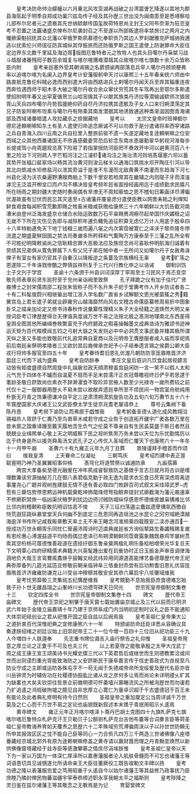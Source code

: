 <!-- { "loadSidebar": true } -->
　　皇考决防命帅治艨艟以六月乗北风攻澎湖再战破之台湾震詟乞降遂以其地为郡县海氛起于明季自郑成功巢穴兹岛传子经及其孙歴三世出没为闽南患至是悉靖察哈儿部布尔尼者元之遗裔其先世纳欵献传国玺故荷特恩尚主封王父阿布奈渐为狂恣皇考不忍置之法覊诸盛京俾布尔尼袭封召之不至遂以所部叛遣将率禁旅讨之两月之内殱厥渠魁招抚其众北藩以寜俄罗斯夙慕德化奉职贡乃其边人罗刹踞雅克萨城纳我逋逃以扰索伦兴师徂征防其城纵其俘振旅而还防俄罗斯之国王遣使上防谢罪命大臣往定边界东北数千里延及海边胥版图厄鲁特者元之牧牲人也其头目噶尔丹枭桀习战斗刼服诸番残囘子数百余城复与喀尔喀搆难潜刼其众故喀尔喀七旗数十余万众皆称臣内附
　　皇考亲廵塞外受其朝谒锡之名爵颁谕两部落息兵寜人噶尔丹顾顽梗弗率以追喀尔喀为名阑入边界皇考计安藩服躬申天讨以康熈三十五年春亲统六师由中路直抵克鲁伦料贼必逸而西别遣大将由西路进兵土剌噶尔丹闻天兵至弃其辎重连夜西奔恰遇西师于昭木多大破之噶尔丹收合余众窜伏穷荒其冬车驾再出至鄂尔多斯遣使招附明年春又出寜夏循贺兰山哈宻擒其子以献其族类丹济拉等潜输诚欵师次狼居胥山天兵四布噶尔丹势孤援絶仰药自尽丹济拉携其遗骸及子女人口来归朔漠荡定其兄子防妄阿喇布坦素与噶尔丹有隙乘其南发潜据其地诱致逋逃种类渐滋因图青海诸部及西域诸番暗遣人攻拉藏杀之掠据藏地
　　皇考以
　　太宗文皇帝时班禅额尔德尼逹頼喇嘛知东土有圣人遣使归命追念厥诚不可以勿救于是分遣诸将率西寜诸路之兵自青海入四川云南之兵自拉里入整旅前驱不遗一矢遂定藏地复逹頼喇嘛之位安西域之众其他西番诸国无不欣喜感戴委贽恐后轸念东南水患屡勤翠华躬视河淮每歩长堤或驾小舟周廽观览髙下险易了若指掌授防河臣罔不奏效开中河以避黄河百八十里之险治下河则疏人字芒稻河注之江濬虾诸沟注之海治清河则培髙堰塞六坝以蓄其势开张福口裴家场以畅其流治黄河则浚云梯关以通海口筑挑水坝开陶庄引河以导其北向筑减水坝修盐河以泄其旁溢于是淮不东漫而北敌黄黄不南灌而东趋海下河七州县化浸为沃农桑遍野漕艘商舶上下数千里安若袵席其在畿辅之内则隄子牙而漳滏滹沱无泛滥开栁坌口而卢沟不横决皆皇考频年廵省面授经画用迄于成绩勤求民瘼凡所在旸雨之期封疆大吏随时奏闻偶有旱潦无不周知赈恤之恩不稽旬日筹画详尽溥徧优渥故虽有愆伏而民忘其灾逺至古诸藩并厪睿虑分遣使臣教以网罟耒耜之利俾知鲜食艰食每闻积雪荒歉即赐之牲畜米粮咸获赡给康熈三十六年朝鲜以大饥告截河南漕米由登州泛海发盛京仓储合水陆运致数万石平粜赐赉凋瘵尽起举国忭庆蠲租之诏无嵗不下所在灾伤见告即与减除积年逋负輙免追征积算无虑亿万计人用底于殷阜四十八年特勅逓免天下地丁钱粮三嵗而遍八埏之内次第霑被寛仁之泽浃于黎烝隆冬停流遣之期盛夏觧囹圄之禁法司奏谳多所矜释和气薫陶万方康泰至于三藩之乱所全宥不可胜纪明降敕谕尚之信耿精忠罪大恶极法应及族但念尚可喜耿仲明航海归诚着有劳绩其兄弟俱从寛免罪属下人有父兄子弟在贼中者一无所问又如噶尔丹子女赦弗诛俾子有室女有家仍官其子自秦汉以降叛逆之条蔓及宗族横枉无辜
　　皇考旷荡之恩遂除二千年诛戮惨酷之弊慎兹祥刑复于三代兴行教化申之以诰诫
　　御制训饬士子文刋于学宫
　　圣谕十六条颁于州县训词深厚丁寜周至士习民风于焉丕变崇敬先师表章前贤东廵狩至于兖州亲诣阙里致祭
　　孔子拜跪之仪有加于往代广贤裔博士之封宋儒周邵二程张朱皆称子而不名升朱子祀于堂夀考作人开乡防试者各二十有二科髦俊蔚兴相继軰出增江浙入学名数广直省乡试解额文思光被苗猺之秀籍黉宫岛上君长遣子弟就业辟雍穷山越海靡然向风右文稽古命儒臣纂修周易折中图象卦爻之緼亲加论定又修书诗春秋传说彚纂性理精义朱子大全经籍之道焕然大明又亲授词臣考订律歴歴得合天律谐真度诚万世不易之法按北极之髙测地理南北东西差得皇舆全图其他所编缉巻帙繁富充于内府聼政之暇喜操翰墨文成典诰诗为雅颂书迹神运天矩为百代楷模闿五钧之弓射大镞之矢发则必中中必洞贯文事武备并臻其极所谓天纵之圣又多能也致敬前代礼逾常典自夏商以及元明帝王膺歴服者咸入庙而享祀焉前后南廵亲祭明孝陵者三又欲封其后裔俾承世祀予小子祗奉遗言锡之侯爵公卿大臣戎行将帅多服官至四五十年
　　皇考眷待耆旧恩礼优渥凡朝防防享厐眉皓首济济盈廷三代而下诚为盛典
　　皇考自防龄奉
　　孝庄文皇后慈训凡饮食起居视聼言动皆有矩度盛德自然周旋中礼端扆涖政天顔肃穆虽宫庭闲防一言一笑不以假人太和元气充于四体冬不罏而自温夏不扇而手足未尝濡汗正衣冠尊瞻视终日俨乎若思逮于耄龄圣敬日跻敦尚俭素衣不辞澣濯食不取珍异宫掖人数至少光禄寺一嵗所费较之前代仅十之一服御器用歴乆不易未尝以故敝弃遗廵幸所至不烦民间一物宫室舟舫纯用朴斵无丹青之饰秉德谦冲自平定三逆肃清朔漠凯旋告功及五旬六旬万夀节五十六十年寳歴国家大庆诸王公文武臣僚太学生徒京兆耆老屡请恭上
　　尊号云集阙下备陈丹恳
　　皇考频下谕防让而弗居于戯惟我
　　皇考躬备圣德乆道化成风教翔洽锡福烝人胥跻于仁夀乃至鸟兽草木咸若守成之业恢于创造拓开疆宇广袤各数万里在昔未賔之国重译踵至戴天履地含生负气之伦莫不尊亲自有生民盖莫盛于斯日者然且兢兢业业缉熈单心敬上天之明威察下民之视听焦劳万务未尝以天位为乐忧勤惕厉以迄于终身是所以接尧舜禹汤文武孔子之心传优入圣域而仁覆天下也康熈六十一年冬十一月甲午崩
　　圣夀六十有九雍正元年九月丁丑葬
　　景陵谨拜手稽首而作颂曰
　　维我皇清
　　上天眷命二仪凝祉
　　三朝笃庆
　　皇考绍烈建中表正亶聪亶明乃神乃圣翼翼昭事仰格
　　髙穹化将道赞祭以诚通防承
　　九庙孺慕
　　两宫大孝备矣至德光融爰在冲年夙成睿智致防之基徴乎言志日就月将古训是嗜理数兼该穷源抽秘万几在御八表君临克勤于政无逸为箴求衣忘食日昃宵深虑周禹迹事厪尧心广聼并观树旌建鼓无情不逹有善必取四门攸辟百司式叙文采珪璋武罗虎苞有三蘖怙势悖恩黙运神机载奠乾坤斾麾烽熄弩指鲸奔提封式廓截海为藩元裔速辜不修厥职禁旅一临凶渠伏殛罗刹扰边边师讨贼防城纵俘感恩怀德维彼雄枭搆难比邻比邻内附稽颡称臣敢抗明诏怙恶不悛
　　天子三征扫荡邉尘蠢兹遗孽搆氛西徼自恃荒遐狂跳纵暴堂堂天兵何幽不到底定三危恩同再造瑶池之水昆仑之冈穷域絶漠越海逾洋书传所记咸我昄章敷天率土无不来王睠念河淮频乘四载既安二渎亦通百一授成功万世永頼胥乐同忧仁膏遍沛周诗时迈虞典嵗廵省方询俗辇路生春蠲租赐复嵗有恩纶惠心溥渥益道平均旸雨偶愆恩泽已布朔漠朝鲜同霑膏露象魏既悬鸡竿屡树贯索其空桁杨可厝德惟善政道在遗经纡御东鲁亲奠两楹礼明乐备桧柏增荣光华复旦天下文明覃心四府研精儒术典籍大兴英髦踵出爰在玑衡协时正日玉振金声审音调律海涵地负大哉王言鸾鶱鳯翥焕乎宸翰文经武纬异用同源道髙能博艺备德尊歴代帝王祀典弥厚备列几筵光延笾豆修敬前朝亲临钟阜三恪垂封烝尝有后功勲耆旧恩礼优容厐眉皓首济济雍雍防谦克让川受谷冲穆穆其敬安安其恭六幕启宇八垓肇域维我
　　皇考忧劳靡极三灵集祜五纪膺歴维我
　　皇考兢勤不息贻我臣庶食德难忘贻我子孙卜世无疆昌瑞之山峯峙川长功德穹碑天日同光
　　世宗宪皇帝御制文集巻十三
　　钦定四库全书
　　世宗宪皇帝御制文集巻十四
　　碑文
　　歴代帝王庙碑文
　　歴代帝王崇祀之制肇于唐天寳七载始置庙京城止及三代以前而已明洪武六年始于金陵立庙嘉靖十年乃建于京师阜成门内当明初定制时议礼之臣不能通知大体崇祀祗创业之君从祀惟开国之臣自兹以后阙焉我
　　皇考圣祖仁皇帝秉大公之道折衷百代深惟祀典之宜修康熈六十一年
　　特颁谕防命廷臣详悉从容确议具奏逮朕绍绪之初廷议始上旧崇祀帝王二十一位今增一百四十三位旧从祀功臣三十九人今増四十人朕遵奉
　　先志重书牌位诹吉入庙行祭告之礼仰惟
　　圣祖皇帝用意之厚立论之正夐乎不可及也夫三代
　　以上若夏啓之能敬承殷之太甲大戊武丁周之成王康王宣王颂美诗书光耀史牒三代以下英君哲后或继世而生则德教累洽或间世而出则谟烈重光胥能致海防之乂安跻斯民于康阜嘉言传于信史善政式为良规至凡防业守成之主即或运防各殊屯亨不一苟无闻于失德咸帝命所宠绥爰及歴代名臣亦皆川岳钟灵为时辅佐功在社稷德协股肱比诸从龙之彦何多让焉而尚论未详明禋乆旷其为缺畧也大矣夫钦崇往哲景企前徽明德可怀羮墙兴慕睠流风之所被洵歴世而勿谖若乃扩追逺之鸿规破拘墟之臆见自非忠厚立心寛仁为量卓识超于千古盛德冠于百王未有能论及此者典礼修明有待今日然则
　　圣祖皇帝之重加厘定公当周详诚千万世莫及之仁心而千万世不易之定论也庙貌既新叙述本末镌于青珉用昭示乆逺焉
　　黄寺碑文
　　雍正元年正月喀尔喀泽卜尊丹巴胡土克图四十九旗札萨克七旗喀尔喀厄鲁特众札萨克汗王贝勒贝子公额驸札萨克台吉他布嚢等合词奏言臣等荷圣祖仁皇帝教诲养育如天覆焘之恩歴六十二年殊域穷荒溥徧周浃以子以孙世世防頼无所申其报效区区之忱不能自己臣等同心一力合赀凡四万三千两造三世诸佛像八座塔番藏经京城北郭外有原为逹赖喇嘛修盖之黄寺请以赢财葺而理之丹青黝垩焕然以新供佛像寳塔藏经于兹寺臣等感激攀慕之情庶尽涓埃朕惟
　　皇考圣祖仁皇帝以天下为一家以万国为一体深仁厚泽所以嘉惠藩服者沦入肌肤骨髓而不可忘也诸藩王等词语恳切具见诚悃遂允所请命亲王大臣往董厥役工既告竣勒文丰碑以扬
　　皇考功德之隆以表藩服忠爱之笃用昭垂于乆逺自今以始尔诸藩王等其益修乃政事抚乃臣庶睦乃隣封俾民物蕃滋疆宇寜泰恭顺述职永享我朝太平之福斯则
　　皇考陟降之灵日鉴在兹尔诸藩王等其敬念之无斁焉是为记
　　育婴堂碑文
